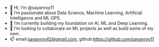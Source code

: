 - 👋 Hi, I’m @sayanroy11
- 👀 I’m passionate about Data Science, Machine Learning, Artificial Intelligence and ML OPS.
- 🌱 I’m currently building my foundation on AI, ML and Deep Learning.
- 💞️ I’m looking to collaborate on ML projects as well as build some of my own.
- 📫 email:sayanroy42@gmail.com, github:https://github.com/sayanroy11

<!---
sayanroy11/sayanroy11 is a ✨ special ✨ repository because its `README.md` (this file) appears on your GitHub profile.
You can click the Preview link to take a look at your changes.
--->
